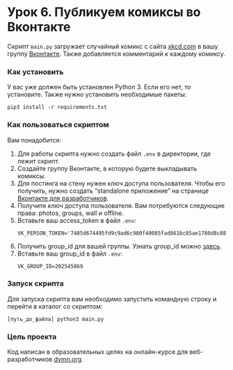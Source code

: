 # Урок 6. Публикуем комиксы во Вконтакте

Скрипт ```main.py``` загружает случайный комикс с сайта [xkcd.com](https://xkcd.com/) в вашу группу [Вконтакте](https://vk.com). Также
добавляется комментарий к каждому комиксу.

### Как установить

У вас уже должен быть установлен Python 3. Если его нет, то установите.
Также нужно установить необходимые пакеты:
```
pip3 install -r requirements.txt
```

### Как пользоваться скриптом

Вам понадобится:

1. Для работы скрипта нужно создать файл ```.env``` в директории, где лежит скрипт.
2. Создайте группу Вконтакте, в которую будете выкладывать комиксы.
3. Для постинга на стену нужен ключ доступа пользователя. Чтобы его получить, нужно создать “standalone приложение”
   на странице [Вконтакте для разработчиков](https://vk.com/dev). 
4. Получите ключ доступа пользователя. Вам потребуются следующие права: photos, groups, wall и offline.
5. Вставьте ваш access_token в файл ```.env```:
    ```
    VK_PERSON_TOKEN='7485d674495fd9c9ad6c980f40085fad861bc85ae1780d8c880bdc98b3ab60546c05880d249ed3f7e2a46'
    ```
6. Получить group_id для вашей группы. Узнать group_id можно [здесь](https://regvk.com/id/).
7.  Вставьте ваш group_id в файл ```.env```:
    ```
    VK_GROUP_ID=202545869
    ```

### Запуск скрипта
Для запуска скрипта вам необходимо запустить командную строку и перейти в каталог со скриптом:
```
[путь_до_файла] python3 main.py 
```

### Цель проекта

Код написан в образовательных целях на онлайн-курсе для веб-разработчиков [dvmn.org](https://dvmn.org/).